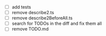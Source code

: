 - [ ] add tests
- [ ] remove describe2.ts
- [ ] remove describe2BeforeAll.ts
- [ ] search for TODOs in the diff and fix them all
- [ ] remove TODO.md
